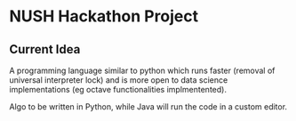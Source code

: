 # NUSH Hackathon Project

## Current Idea
A programming language similar to python which runs faster (removal of universal interpreter lock) and is more open to data science implementations (eg octave functionalities implmentented).

Algo to be written in Python, while Java will run the code in a custom editor.
